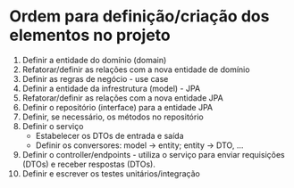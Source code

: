 # Ordem para definição/criação dos elementos no projeto

1. Definir a entidade do domínio (domain)
1. Refatorar/definir as relações com a nova entidade de domínio
1. Definir as regras de negócio - use case
1. Definir a entidade da infrestrutura (model) - JPA
1. Refatorar/definir as relações com a nova entidade JPA
1. Definir o repositório (interface) para a entidade JPA
1. Definir, se necessário, os métodos no repositório
1. Definir o serviço 
    - Estabelecer os DTOs de entrada e saída
    - Definir os conversores: model -> entity; entity -> DTO, ...
1. Definir o controller/endpoints - utiliza o serviço para enviar requisições (DTOs) e receber respostas (DTOs).
1. Definir e escrever os testes unitários/integração
